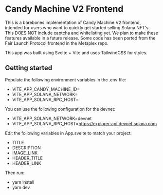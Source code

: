 # Candy Machine V2 Frontend

This is a barebones implementation of Candy Machine V2 frontend, intended for users who want to quickly get started selling Solana NFT's. This DOES NOT include captcha and whitelisting yet. We plan to make these features available in a future release. Some code has been ported from the Fair Launch Protocol frontend in the Metaplex repo.

This app was built using Svelte + Vite and uses TailwindCSS for styles.

## Getting started

Populate the following environment variables in the .env file:

- VITE_APP_CANDY_MACHINE_ID=
- VITE_APP_SOLANA_NETWORK=
- VITE_APP_SOLANA_RPC_HOST=

You can use the following configuration for the devnet:

- VITE_APP_SOLANA_NETWORK=devnet
- VITE_APP_SOLANA_RPC_HOST=https://explorer-api.devnet.solana.com

Edit the following variables in App.svelte to match your project:

- TITLE
- DESCRIPTION
- IMAGE_LINK
- HEADER_TITLE
- HEADER_LINK

Then run:

- yarn install
- yarn dev
